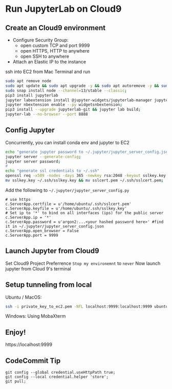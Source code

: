 # Run JupyterLab on Cloud9

## Create an Cloud9 environment 
* Configure Security Group:  
  * open custom TCP and port 9999 
  * open HTTPS, HTTP to anywhere
  * open SSH to anywhere
* Attach an Elastic IP to the instance

ssh into EC2 from Mac Terminal and run 
```bash
sudo apt remove node
sudo apt update && sudo apt upgrade -y && sudo apt autoremove -y && sudo apt install libevent-dev -y;
sudo snap install node --channel=13/stable --classic;
pip3 install jupyterlab
jupyter labextension install @jupyter-widgets/jupyterlab-manager jupyter-matplotlib jupyterlab-datawidgets jupyter-vue jupyter-threejs @jupyterlab/toc @krassowski/jupyterlab_go_to_definition jupyterlab-plotly plotlywidget jupyterlab-chart-editor;
jupyter nbextension enable --py widgetsnbextension;
pip3 install --upgrade jupyterlab-git && jupyter lab build;
jupyter-lab --no-browser --port 8888
```

## Config Jupyter
Concurrently, you can install conda env and jupyter to EC2 
```bash
echo "generate jupyter password to ~/.jupyter/jupyter_server_config.json"
jupyter server --generate-config;
jupyter server password;
#
echo "generate ssl credentials to ~/.ssh"
openssl req -x509 -nodes -days 365 -newkey rsa:2048 -keyout sslkey.key -out sslcert.pem;
mv sslkey.key ~/.ssh/sslkey.key && mv sslcert.pem ~/.ssh/sslcert.pem;
```
Add the following to `~/.jupyter/jupyter_server_config.py`
```
# use https
c.ServerApp.certfile = u'/home/ubuntu/.ssh/sslcert.pem'
c.ServerApp.keyfile = u'/home/ubuntu/.ssh/sslkey.key'
# Set ip to '*' to bind on all interfaces (ips) for the public server
c.ServerApp.ip = '*'
c.ServerApp.password = u'argon2:...<your hashed password here>' #find it in ~/.jupyter/jupyter_server_config.json
c.ServerApp.open_browser = False
c.ServerApp.port = 9999
```

## Launch Jupyter from Cloud9
Set Cloud9 Project Preferrence `Stop my environemnt`  to  `never`
Now launch jupyter from Cloud 9's terminal

## Setup tunneling from local 
Ubuntu / MacOS: 
```bash
ssh -i private_key_to_ec2.pem -NfL localhost:9999:localhost:9999 ubuntu@ec2_host
```
Windows: Using MobaXterm

## Enjoy!
https://localhost:9999

## CodeCommit Tip
```
git config --global credential.useHttpPath true;
git config --local credential.helper 'store';
git pull;
```
